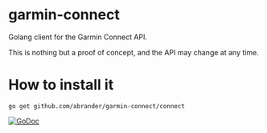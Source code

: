 # garmin-connect

Golang client for the Garmin Connect API.

This is nothing but a proof of concept, and the API may change at any time.

# How to install it

```
go get github.com/abrander/garmin-connect/connect
```

[![GoDoc][1]][2]

[1]: https://godoc.org/github.com/abrander/garmin-connect?status.svg
[2]: https://godoc.org/github.com/abrander/garmin-connect
